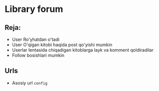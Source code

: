 # Library forum

## Reja:

 - User Ro'yhatdan o'tadi
 - User O'qigan kitobi haqida post qo'yishi mumkin
 - Userlar lentasida chiqadigan kitoblarga layk va komment qoldiradilar
 - Follow bosishlari mumkin

## Urls

 - Asosiy url ```config```